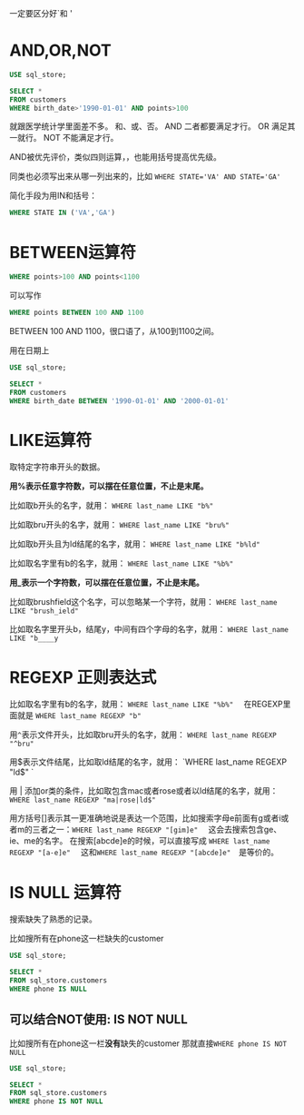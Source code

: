 一定要区分好\`和 '
# AND,OR,NOT
```sql
USE sql_store;

SELECT *
FROM customers
WHERE birth_date>'1990-01-01' AND points>100
```
就跟医学统计学里面差不多。
和、或、否。
AND 二者都要满足才行。
OR 满足其一就行。
NOT 不能满足才行。

AND被优先评价，类似四则运算，，也能用括号提高优先级。

同类也必须写出来从哪一列出来的，比如
`WHERE STATE='VA' AND STATE='GA'`

简化手段为用IN和括号：
```sql
WHERE STATE IN ('VA','GA')
```

# BETWEEN运算符
```sql
WHERE points>100 AND points<1100
```
可以写作
```sql
WHERE points BETWEEN 100 AND 1100
```
BETWEEN 100 AND 1100，很口语了，从100到1100之间。

用在日期上
```sql
USE sql_store;

SELECT *
FROM customers
WHERE birth_date BETWEEN '1990-01-01' AND '2000-01-01'
```

# LIKE运算符
取特定字符串开头的数据。

**用%表示任意字符数，可以摆在任意位置，不止是末尾。**

比如取b开头的名字，就用：
`WHERE last_name LIKE "b%"  `

比如取bru开头的名字，就用：
`WHERE last_name LIKE "bru%"  `

比如取b开头且为ld结尾的名字，就用：
`WHERE last_name LIKE "b%ld"  `

比如取名字里有b的名字，就用：
`WHERE last_name LIKE "%b%"  `

**用_表示一个字符数，可以摆在任意位置，不止是末尾。**

比如取brushfield这个名字，可以忽略某一个字符，就用：
`WHERE last_name LIKE "brush_ield"  `

比如取名字里开头b，结尾y，中间有四个字母的名字，就用：
`WHERE last_name LIKE "b____y  `

# REGEXP 正则表达式
比如取名字里有b的名字，就用：
`WHERE last_name LIKE "%b%"  `
在REGEXP里面就是
`WHERE last_name REGEXP "b"`

用`^`表示文件开头，比如取bru开头的名字，就用：
`WHERE last_name REGEXP "^bru"  `

用$表示文件结尾，比如取ld结尾的名字，就用：
`WHERE last_name REGEXP "ld$"  `

用 | 添加or类的条件，比如取包含mac或者rose或者以ld结尾的名字，就用：
`WHERE last_name REGEXP "ma|rose|ld$"  `

用方括号[]表示其一更准确地说是表达一个范围，比如搜索字母e前面有g或者i或者m的三者之一：`WHERE last_name REGEXP "[gim]e"  `
这会去搜索包含ge、ie、me的名字。
在搜索[abcde]e的时候，可以直接写成
`WHERE last_name REGEXP "[a-e]e"  `
这和`WHERE last_name REGEXP "[abcde]e"  `是等价的。

# IS NULL 运算符
搜索缺失了熟悉的记录。

比如搜所有在phone这一栏缺失的customer
```sql
USE sql_store;

SELECT * 
FROM sql_store.customers
WHERE phone IS NULL
```

## 可以结合NOT使用: IS NOT NULL
比如搜所有在phone这一栏**没有**缺失的customer
那就直接`WHERE phone IS NOT NULL`

```sql
USE sql_store;

SELECT * 
FROM sql_store.customers
WHERE phone IS NOT NULL
```